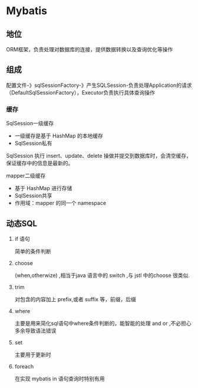 # Mybatis

## 地位

ORM框架，负责处理对数据库的连接，提供数据转换以及查询优化等操作

## 组成

配置文件-》sqlSessionFactory-》产生SQLSession-负责处理Application的请求（DefaultSqlSessionFactory），Executor负责执行具体查询操作

### 缓存

SqlSession一级缓存

- 一级缓存是基于 HashMap 的本地缓存
- SqlSession私有

SqlSession 执行 insert、update、delete 操做并提交到数据库时，会清空缓存，保证缓存中的信息是最新的。

mapper二级缓存

- 基于 HashMap 进行存储
- SqlSession共享
- 作用域：mapper 的同一个 namespace

## 动态SQL

1. if 语句 

    简单的条件判断

2. choose 

    (when,otherwize) ,相当于java 语言中的 switch ,与 jstl 中的choose 很类似.

3. trim

    对包含的内容加上 prefix,或者 suffix 等，前缀，后缀

4. where

    主要是用来简化sql语句中where条件判断的，能智能的处理 and or ,不必担心多余导致语法错误

5. set 

    主要用于更新时

6. foreach 

    在实现 mybatis in 语句查询时特别有用


